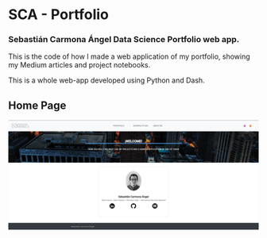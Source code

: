 # SCA - Portfolio
### Sebastián Carmona Ángel Data Science Portfolio web app. 

This is the code of how I made a web application of my portfolio, showing my Medium articles and project notebooks. 

This is a whole web-app developed using Python and Dash. 



## Home Page 
![Home.png](https://github.com/Sebasc322/SCA-Portfolio/blob/main/portfolio-homepage.png)









